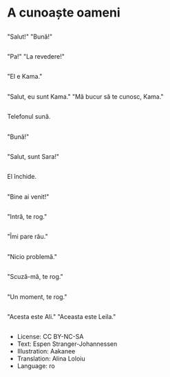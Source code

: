# A cunoaște oameni

##
"Salut!" "Bună!"

##
"Pa!" "La revedere!"

##
"El e Kama."

##
"Salut, eu sunt Kama." "Mă bucur să te cunosc, Kama."

##
Telefonul sună.

##
"Bună!"

##
"Salut, sunt Sara!"

##
El închide.

##
"Bine ai venit!"

##
"Intră, te rog."

##
"Îmi pare rău."

##
"Nicio problemă."

##
"Scuză-mă, te rog."

##
"Un moment, te rog."

##
"Acesta este Ali." "Aceasta este Leila."

##
* License: CC BY-NC-SA
* Text: Espen Stranger-Johannessen
* Illustration: Aakanee
* Translation: Alina Loloiu
* Language: ro
